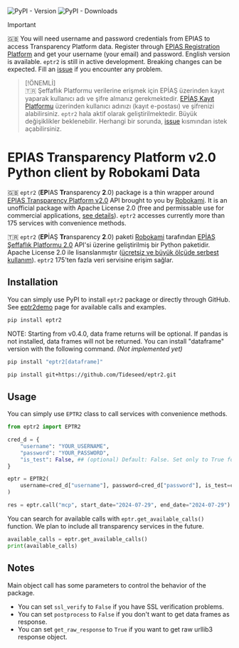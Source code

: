![PyPI - Version](https://img.shields.io/pypi/v/eptr2) ![PyPI - Downloads](https://img.shields.io/pypi/dm/eptr2) 

> [!IMPORTANT]  
> 🇬🇧 You will need username and password credentials from EPIAS to access Transparency Platform data. Register through [EPIAS Registration Platform](https://kayit.epias.com.tr/home) and get your username (your email) and password. English version is available. `eptr2` is still in active development. Breaking changes can be expected. Fill an [issue](https://github.com/tideseed/eptr2/issues) if you encounter any problem.

> [!ÖNEMLİ]  
> 🇹🇷 Şeffaflık Platformu verilerine erişmek için EPİAŞ üzerinden kayıt yaparak kullanıcı adı ve şifre almanız gerekmektedir. [EPİAŞ Kayıt Platformu](https://kayit.epias.com.tr/home) üzerinden kullanıcı adınızı (kayıt e-postası) ve şifrenizi alabilirsiniz. `eptr2` hala aktif olarak geliştirilmektedir. Büyük değişiklikler beklenebilir. Herhangi bir sorunda, [issue](https://github.com/tideseed/eptr2) kısmından istek açabilirsiniz.


# EPIAS Transparency Platform v2.0 Python client by Robokami Data

🇬🇧 `eptr2` (**EP**IAS **Tr**ansparency **2**.0) package is a thin wrapper around [EPIAS Transparency Platform v2.0](https://seffaflik.epias.com.tr/home) API brought to you by [Robokami](https://robokami.com). It is an unofficial package with Apache License 2.0 (free and permissable use for commercial applications, [see details](https://www.tldrlegal.com/license/apache-license-2-0-apache-2-0)). `eptr2` accesses currently more than 175 services with convenience methods.


🇹🇷 `eptr2` (**EP**İAŞ **Tr**ansparency **2**.0) paketi [Robokami](https://robokami.com) tarafından [EPİAŞ Şeffaflık Platformu 2.0](https://seffaflik.epias.com.tr/home) API'si üzerine geliştirilmiş bir Python paketidir. Apache License 2.0 ile lisanslanmıştır ([ücretsiz ve büyük ölçüde serbest kullanım](https://www.tldrlegal.com/license/apache-license-2-0-apache-2-0)). `eptr2` 175'ten fazla veri servisine erişim sağlar.


## Installation

You can simply use PyPI to install `eptr2` package or directly through GitHub. See [eptr2demo](https://eptr2demo.streamlit.app) page for available calls and examples.

```bash
pip install eptr2
```

NOTE: Starting from v0.4.0, data frame returns will be optional. If pandas is not installed, data frames will not be returned. You can install "dataframe" version with the following command. _(Not implemented yet)_

```bash
pip install "eptr2[dataframe]"
```

```bash
pip install git+https://github.com/Tideseed/eptr2.git
```

## Usage

You can simply use `EPTR2` class to call services with convenience methods. 

```python
from eptr2 import EPTR2

cred_d = {
    "username": "YOUR_USERNAME",
    "password": "YOUR_PASSWORD",
    "is_test": False, ## (optional) Default: False. Set only to True for transparency test servers.
}

eptr = EPTR2(
    username=cred_d["username"], password=cred_d["password"], is_test=cred_d["is_test"]
)

res = eptr.call("mcp", start_date="2024-07-29", end_date="2024-07-29")
```

You can search for available calls with `eptr.get_available_calls()` function. We plan to include all transparency services in the future.

```python
available_calls = eptr.get_available_calls()
print(available_calls)
```

## Notes

Main object call has some parameters to control the behavior of the package. 

+ You can set `ssl_verify` to `False` if you have SSL verification problems. 
+ You can set `postprocess` to `False` if you don't want to get data frames as response. 
+ You can set `get_raw_response` to `True` if you want to get raw urllib3 response object.
